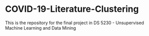 # COVID-19-Literature-Clustering
This is the repository for the final project in DS 5230 - Unsupervised Machine Learning and Data Mining
